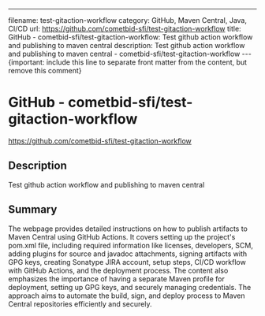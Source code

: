 ---
filename: test-gitaction-workflow
category: GitHub, Maven Central, Java, CI/CD
url: https://github.com/cometbid-sfi/test-gitaction-workflow
title: GitHub - cometbid-sfi/test-gitaction-workflow: Test github action workflow and publishing to maven central
description: Test github action workflow and publishing to maven central - cometbid-sfi/test-gitaction-workflow
---{important: include this line to separate front matter from the content, but remove this comment}

# GitHub - cometbid-sfi/test-gitaction-workflow

https://github.com/cometbid-sfi/test-gitaction-workflow

## Description

Test github action workflow and publishing to maven central

## Summary

The webpage provides detailed instructions on how to publish artifacts to Maven Central using GitHub Actions. It covers setting up the project's pom.xml file, including required information like licenses, developers, SCM, adding plugins for source and javadoc attachments, signing artifacts with GPG keys, creating Sonatype JIRA account, setup steps, CI/CD workflow with GitHub Actions, and the deployment process. The content also emphasizes the importance of having a separate Maven profile for deployment, setting up GPG keys, and securely managing credentials. The approach aims to automate the build, sign, and deploy process to Maven Central repositories efficiently and securely.
